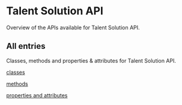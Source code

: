 [
This is a templated file. Adding content to this file may result in it being
reverted. Instead, if you want to place additional content, create an
"overview_content.md" file in `docs/` directory. The Sphinx tool will
pick up on the content and merge the content.
]: #

# Talent Solution API

Overview of the APIs available for Talent Solution API.

## All entries

Classes, methods and properties & attributes for
Talent Solution API.

[classes](https://cloud.google.com/python/docs/reference/talent/latest/summary_class.html)

[methods](https://cloud.google.com/python/docs/reference/talent/latest/summary_method.html)

[properties and
attributes](https://cloud.google.com/python/docs/reference/talent/latest/summary_property.html)
